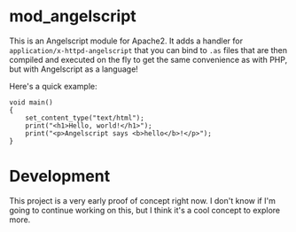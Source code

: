 # mod\_angelscript
This is an Angelscript module for Apache2. It adds a handler for `application/x-httpd-angelscript` that you can bind to `.as` files that are then compiled and executed on the fly to get the same convenience as with PHP, but with Angelscript as a language!

Here's a quick example:

```angelscript
void main()
{
	set_content_type("text/html");
	print("<h1>Hello, world!</h1>");
	print("<p>Angelscript says <b>hello</b>!</p>");
}
```

# Development
This project is a very early proof of concept right now. I don't know if I'm going to continue working on this, but I think it's a cool concept to explore more.

